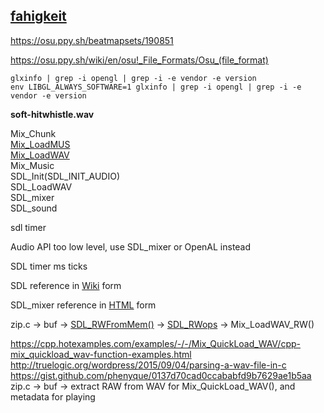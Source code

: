 ## [fahigkeit](https://github.com/Un1Gfn-obj/fahigkeit)

https://osu.ppy.sh/beatmapsets/190851

https://osu.ppy.sh/wiki/en/osu!_File_Formats/Osu_(file_format)

    glxinfo | grep -i opengl | grep -i -e vendor -e version
    env LIBGL_ALWAYS_SOFTWARE=1 glxinfo | grep -i opengl | grep -i -e vendor -e version

**soft-hitwhistle.wav**

Mix_Chunk \
[Mix_LoadMUS](https://www.libsdl.org/projects/SDL_mixer/docs/SDL_mixer_55.html) \
[Mix_LoadWAV](https://www.libsdl.org/projects/SDL_mixer/docs/SDL_mixer_19.html) \
Mix_Music \
SDL_Init(SDL_INIT_AUDIO) \
SDL_LoadWAV \
SDL_mixer \
SDL_sound

sdl timer

Audio API too low level, use SDL_mixer or OpenAL instead

SDL timer ms ticks

SDL reference in [Wiki](https://wiki.libsdl.org/SDL_Init) form

SDL_mixer reference in [HTML](https://www.libsdl.org/projects/SDL_mixer/docs/SDL_mixer_frame.html) form

zip.c ->
buf ->
[SDL_RWFromMem()](https://wiki.libsdl.org/SDL_RWFromMem) ->
[SDL_RWops](https://wiki.libsdl.org/SDL_RWops) ->
Mix_LoadWAV_RW()

https://cpp.hotexamples.com/examples/-/-/Mix_QuickLoad_WAV/cpp-mix_quickload_wav-function-examples.html \
http://truelogic.org/wordpress/2015/09/04/parsing-a-wav-file-in-c \
https://gist.github.com/phenyque/0137d70cad0ccababfd9b7629ae1b5aa \
zip.c ->
buf ->
extract RAW from WAV for Mix_QuickLoad_WAV(), and metadata for playing

